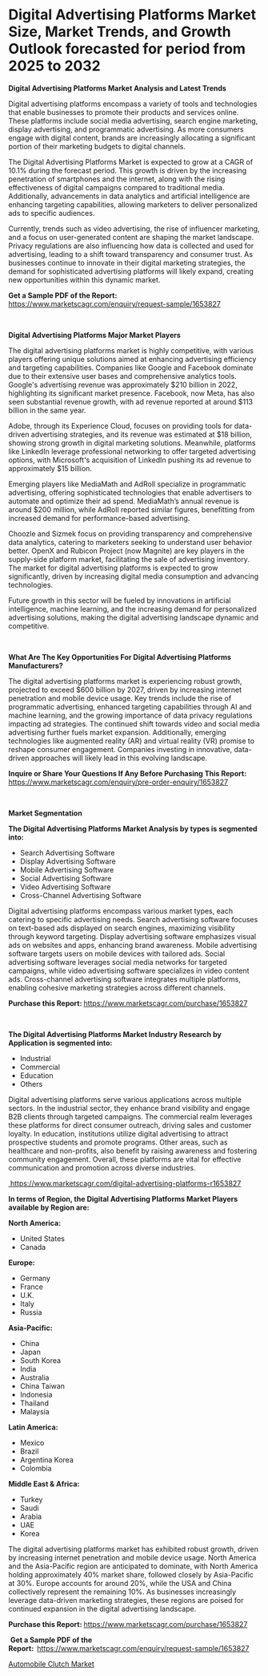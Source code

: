 <p><h1>Digital Advertising Platforms Market Size, Market Trends, and Growth Outlook forecasted for period from 2025 to 2032</h1></p><p><strong>Digital Advertising Platforms Market Analysis and Latest Trends</strong></p>
<p><p>Digital advertising platforms encompass a variety of tools and technologies that enable businesses to promote their products and services online. These platforms include social media advertising, search engine marketing, display advertising, and programmatic advertising. As more consumers engage with digital content, brands are increasingly allocating a significant portion of their marketing budgets to digital channels.</p><p>The Digital Advertising Platforms Market is expected to grow at a CAGR of 10.1% during the forecast period. This growth is driven by the increasing penetration of smartphones and the internet, along with the rising effectiveness of digital campaigns compared to traditional media. Additionally, advancements in data analytics and artificial intelligence are enhancing targeting capabilities, allowing marketers to deliver personalized ads to specific audiences.</p><p>Currently, trends such as video advertising, the rise of influencer marketing, and a focus on user-generated content are shaping the market landscape. Privacy regulations are also influencing how data is collected and used for advertising, leading to a shift toward transparency and consumer trust. As businesses continue to innovate in their digital marketing strategies, the demand for sophisticated advertising platforms will likely expand, creating new opportunities within this dynamic market.</p></p>
<p><strong>Get a Sample PDF of the Report:&nbsp;</strong> <a href="https://www.marketscagr.com/enquiry/request-sample/1653827?utm_campaign=2444&utm_medium=2&utm_source=Github&utm_content=ia&utm_term=07032025&utm_id=digital-advertising-platforms">https://www.marketscagr.com/enquiry/request-sample/1653827</a></p>
<p>&nbsp;</p>
<p><strong>Digital Advertising Platforms Major Market Players</strong></p>
<p><p>The digital advertising platforms market is highly competitive, with various players offering unique solutions aimed at enhancing advertising efficiency and targeting capabilities. Companies like Google and Facebook dominate due to their extensive user bases and comprehensive analytics tools. Google's advertising revenue was approximately $210 billion in 2022, highlighting its significant market presence. Facebook, now Meta, has also seen substantial revenue growth, with ad revenue reported at around $113 billion in the same year.</p><p>Adobe, through its Experience Cloud, focuses on providing tools for data-driven advertising strategies, and its revenue was estimated at $18 billion, showing strong growth in digital marketing solutions. Meanwhile, platforms like LinkedIn leverage professional networking to offer targeted advertising options, with Microsoft's acquisition of LinkedIn pushing its ad revenue to approximately $15 billion.</p><p>Emerging players like MediaMath and AdRoll specialize in programmatic advertising, offering sophisticated technologies that enable advertisers to automate and optimize their ad spend. MediaMath’s annual revenue is around $200 million, while AdRoll reported similar figures, benefitting from increased demand for performance-based advertising.</p><p>Choozle and Sizmek focus on providing transparency and comprehensive data analytics, catering to marketers seeking to understand user behavior better. OpenX and Rubicon Project (now Magnite) are key players in the supply-side platform market, facilitating the sale of advertising inventory. The market for digital advertising platforms is expected to grow significantly, driven by increasing digital media consumption and advancing technologies.</p><p>Future growth in this sector will be fueled by innovations in artificial intelligence, machine learning, and the increasing demand for personalized advertising solutions, making the digital advertising landscape dynamic and competitive.</p></p>
<p>&nbsp;</p>
<p><strong>What Are The Key Opportunities For Digital Advertising Platforms Manufacturers?</strong></p>
<p><p>The digital advertising platforms market is experiencing robust growth, projected to exceed $600 billion by 2027, driven by increasing internet penetration and mobile device usage. Key trends include the rise of programmatic advertising, enhanced targeting capabilities through AI and machine learning, and the growing importance of data privacy regulations impacting ad strategies. The continued shift towards video and social media advertising further fuels market expansion. Additionally, emerging technologies like augmented reality (AR) and virtual reality (VR) promise to reshape consumer engagement. Companies investing in innovative, data-driven approaches will likely lead in this evolving landscape.</p></p>
<p><strong>Inquire or Share Your Questions If Any Before Purchasing This Report:</strong> <a href="https://www.marketscagr.com/enquiry/pre-order-enquiry/1653827?utm_campaign=2444&utm_medium=2&utm_source=Github&utm_content=ia&utm_term=07032025&utm_id=digital-advertising-platforms">https://www.marketscagr.com/enquiry/pre-order-enquiry/1653827</a></p>
<p>&nbsp;</p>
<p><strong>Market Segmentation</strong></p>
<p><strong>The Digital Advertising Platforms Market Analysis by types is segmented into:</strong></p>
<p><ul><li>Search Advertising Software</li><li>Display Advertising Software</li><li>Mobile Advertising Software</li><li>Social Advertising Software</li><li>Video Advertising Software</li><li>Cross-Channel Advertising Software</li></ul></p>
<p><p>Digital advertising platforms encompass various market types, each catering to specific advertising needs. Search advertising software focuses on text-based ads displayed on search engines, maximizing visibility through keyword targeting. Display advertising software emphasizes visual ads on websites and apps, enhancing brand awareness. Mobile advertising software targets users on mobile devices with tailored ads. Social advertising software leverages social media networks for targeted campaigns, while video advertising software specializes in video content ads. Cross-channel advertising software integrates multiple platforms, enabling cohesive marketing strategies across different channels.</p></p>
<p><strong>Purchase this Report:&nbsp;</strong><a href="https://www.marketscagr.com/purchase/1653827?utm_campaign=2444&utm_medium=2&utm_source=Github&utm_content=ia&utm_term=07032025&utm_id=digital-advertising-platforms">https://www.marketscagr.com/purchase/1653827</a></p>
<p>&nbsp;</p>
<p><strong>The Digital Advertising Platforms Market Industry Research by Application is segmented into:</strong></p>
<p><ul><li>Industrial</li><li>Commercial</li><li>Education</li><li>Others</li></ul></p>
<p><p>Digital advertising platforms serve various applications across multiple sectors. In the industrial sector, they enhance brand visibility and engage B2B clients through targeted campaigns. The commercial realm leverages these platforms for direct consumer outreach, driving sales and customer loyalty. In education, institutions utilize digital advertising to attract prospective students and promote programs. Other areas, such as healthcare and non-profits, also benefit by raising awareness and fostering community engagement. Overall, these platforms are vital for effective communication and promotion across diverse industries.</p></p>
<p><a href="https://www.marketscagr.com/digital-advertising-platforms-r1653827?utm_campaign=2444&utm_medium=2&utm_source=Github&utm_content=ia&utm_term=07032025&utm_id=digital-advertising-platforms">&nbsp;https://www.marketscagr.com/digital-advertising-platforms-r1653827</a></p>
<p><strong>In terms of Region, the Digital Advertising Platforms Market Players available by Region are:</strong></p>
<p>
    <p> <strong> North America: </strong>
        <ul>
            <li>United States</li>
            <li>Canada</li>
        </ul>
        </p> 
    <p> <strong> Europe: </strong>
        <ul>
            <li>Germany</li>
            <li>France</li>
            <li>U.K.</li>
            <li>Italy</li>
            <li>Russia</li>
        </ul>
        </p> 
    <p> <strong> Asia-Pacific: </strong>
        <ul>
            <li>China</li>
            <li>Japan</li>
            <li>South Korea</li>
            <li>India</li>
            <li>Australia</li>
            <li>China Taiwan</li>
            <li>Indonesia</li>
            <li>Thailand</li>
            <li>Malaysia</li>
        </ul>
        </p> 
    <p> <strong> Latin America: </strong>
        <ul>
            <li>Mexico</li>
            <li>Brazil</li>
            <li>Argentina Korea</li>
            <li>Colombia</li>
        </ul>
        </p> 
    <p> <strong> Middle East & Africa: </strong>
        <ul>
            <li>Turkey</li>
            <li>Saudi</li>
            <li>Arabia</li>
            <li>UAE</li>
            <li>Korea</li>
        </ul>
    </p>
    </p>
<p><p>The digital advertising platforms market has exhibited robust growth, driven by increasing internet penetration and mobile device usage. North America and the Asia-Pacific region are anticipated to dominate, with North America holding approximately 40% market share, followed closely by Asia-Pacific at 30%. Europe accounts for around 20%, while the USA and China collectively represent the remaining 10%. As businesses increasingly leverage data-driven marketing strategies, these regions are poised for continued expansion in the digital advertising landscape.</p></p>
<p><strong>Purchase this Report: </strong><a href="https://www.marketscagr.com/purchase/1653827?utm_campaign=2444&utm_medium=2&utm_source=Github&utm_content=ia&utm_term=07032025&utm_id=digital-advertising-platforms">https://www.marketscagr.com/purchase/1653827</a></p>
<p>&nbsp;<strong>Get a Sample PDF of the Report:&nbsp;&nbsp;</strong><a href="https://www.marketscagr.com/enquiry/request-sample/1653827?utm_campaign=2444&utm_medium=2&utm_source=Github&utm_content=ia&utm_term=07032025&utm_id=digital-advertising-platforms">https://www.marketscagr.com/enquiry/request-sample/1653827</a></p>
<p><strong></strong></p>
<p><p><a href="https://github.com/SanjidaMahmud54/Market-Research-Report-List-1/blob/main/automobile-clutch-market.md?utm_campaign=2444&utm_medium=2&utm_source=Github&utm_content=ia&utm_term=07032025&utm_id=digital-advertising-platforms">Automobile Clutch Market</a></p></p>